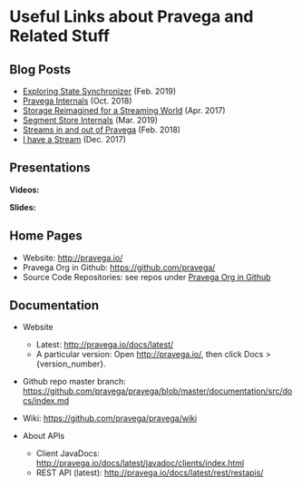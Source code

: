 # Useful Links about Pravega and Related Stuff

## Blog Posts

* [Exploring State Synchronizer](http://blog.pravega.io/2019/02/15/exploring-state-synchronizer/) (Feb. 2019)
* [Pravega Internals](http://blog.pravega.io/2018/10/17/pravega-internals/) (Oct. 2018)
* [Storage Reimagined for a Streaming World](http://blog.pravega.io/2017/04/09/storage-reimagined-for-a-streaming-world/) (Apr. 2017)
* [Segment Store Internals](http://blog.pravega.io/2019/03/07/segment-store-internals/) (Mar. 2019)
* [Streams in and out of Pravega](http://blog.pravega.io/2018/02/12/streams-in-and-out-of-pravega/) (Feb. 2018)
* [I have a Stream](http://blog.pravega.io/2017/12/14/i-have-a-stream/) (Dec. 2017)


## Presentations

**Videos:**

**Slides:**

## Home Pages

* Website: http://pravega.io/
* Pravega Org in Github: https://github.com/pravega/
* Source Code Repositories: see repos under [Pravega Org in Github](https://github.com/pravega/)
  
 ## Documentation
 
* Website
  * Latest: http://pravega.io/docs/latest/
  * A particular version: Open http://pravega.io/, then click Docs > {version_number}. 

* Github repo master branch: https://github.com/pravega/pravega/blob/master/documentation/src/docs/index.md

* Wiki: https://github.com/pravega/pravega/wiki

* About APIs
  * Client JavaDocs: http://pravega.io/docs/latest/javadoc/clients/index.html
  * REST API (latest): http://pravega.io/docs/latest/rest/restapis/
